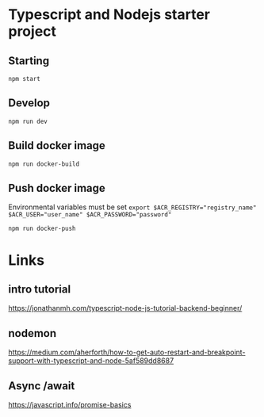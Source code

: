 # Typescript and Nodejs starter project



## Starting
```
npm start
```

## Develop
```
npm run dev
```

## Build docker image
```
npm run docker-build
```
## Push docker image
Environmental variables must be set
``
export $ACR_REGISTRY="registry_name"
$ACR_USER="user_name"
$ACR_PASSWORD="password"
``


```
npm run docker-push
```

# Links
## intro tutorial
https://jonathanmh.com/typescript-node-js-tutorial-backend-beginner/
## nodemon
https://medium.com/aherforth/how-to-get-auto-restart-and-breakpoint-support-with-typescript-and-node-5af589dd8687
## Async /await
https://javascript.info/promise-basics